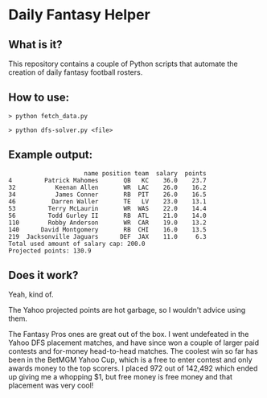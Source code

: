 # Daily Fantasy Helper

## What is it?

This repository contains a couple of Python scripts that automate the creation of daily fantasy football rosters.

## How to use:

`> python fetch_data.py`

`> python dfs-solver.py <file>`

## Example output:
```
                     name position team  salary  points
4         Patrick Mahomes       QB   KC    36.0    23.7
32           Keenan Allen       WR  LAC    26.0    16.2
34           James Conner       RB  PIT    26.0    16.5
46          Darren Waller       TE   LV    23.0    13.1
53         Terry McLaurin       WR  WAS    22.0    14.4
56         Todd Gurley II       RB  ATL    21.0    14.0
110        Robby Anderson       WR  CAR    19.0    13.2
140      David Montgomery       RB  CHI    16.0    13.5
219  Jacksonville Jaguars      DEF  JAX    11.0     6.3
Total used amount of salary cap: 200.0
Projected points: 130.9
```

## Does it work?

Yeah, kind of.

The Yahoo projected points are hot garbage, so I wouldn't advice using them.

The Fantasy Pros ones are great out of the box. I went undefeated in the Yahoo DFS placement matches, and have since won a couple of larger paid contests and for-money head-to-head matches. The coolest win so far has been in the BetMGM Yahoo Cup, which is a free to enter contest and only awards money to the top scorers. I placed 972 out of 142,492 which ended up giving me a whopping $1, but free money is free money and that placement was very cool!